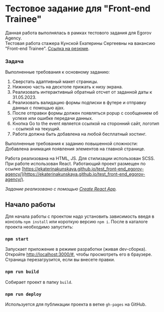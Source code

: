 # Тестовое задание для "Front-end Trainee"

Данная работа выполнялась в рамках тестового задания для Egorov Agency. \
Тестовая работа стажера Кунской Екатерины Сергеевны на вакансию "Front-end Trainee". 
[Ссылка на резюме](https://disk.yandex.com/i/dZlI8U_NTpPiQA).

### Задача
Выполненные требования к основному заданию:
1. Сверстать адаптивный макет страницы. 
2. Нижнюю часть на десктопе прижать к низу экрана.
3. Реализовать интерактивный обратный отсчет от заданной даты к 31.05.2023.
4. Реализовать валидацию формы подписки в футере и отправку данных с помощью ajax.
5. После отправки формы должен появляться popup с сообщением об успехе или ошибке передачи данных.
6. Кнопка Go to the event является ссылкой на сторонний сайт, логотип - ссылкой на текущий.
7. Работа должна быть добавлена на любой бесплатный хостинг.

Выполненные требования к заданию повышенной сложности: \
Добавлена анимация появления элементов на главной странице.

Работа реализована на HTML, JS. Для стилизации использован SCSS. При работе использован React.
Работающий проект размещен по ссылке [https://ekaterinakunskaya.github.io/test_front-end_egorov-agency/](https://ekaterinakunskaya.github.io/test_front-end_egorov-agency/).

*Задание реализовано с помощью [Create React App](https://github.com/facebook/create-react-app).*

## Начало работы

Для начала работы с проектом надо установить зависимость введя в консоль `npm install` или короткую версию `npm i`.
После в каталоге проекта необходимо запустить:

### `npm start`

Запускает приложение в режиме разработки (живая dev-сборка). \
Откройте [http://localhost:3000/#](http://localhost:3000/#), чтобы просмотреть его в браузере. Страница перезагрузится, если вы внесете правки.

### `npm run build`

Собирает проeкт в папку `build`.

### `npm run deploy`

Используется для публикации проекта в ветке `gh-pages` на GitHub.